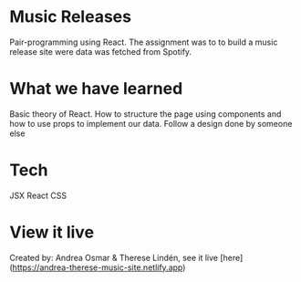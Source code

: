 # Music Releases

Pair-programming using React. The assignment was to to build a music release site were data was fetched from Spotify.

# What we have learned

Basic theory of React.
How to structure the page using components and how to use props to implement our data.
Follow a design done by someone else

# Tech

JSX
React
CSS

# View it live

Created by: Andrea Osmar & Therese Lindén, see it live [here] (https://andrea-therese-music-site.netlify.app)
